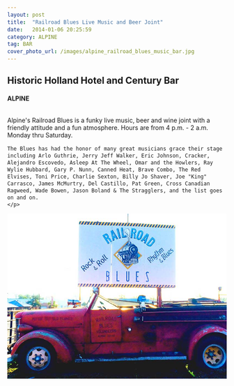 ```yaml
---
layout: post
title:  "Railroad Blues Live Music and Beer Joint"
date:   2014-01-06 20:25:59
category: ALPINE
tag: BAR
cover_photo_url: /images/alpine_railroad_blues_music_bar.jpg
---
```


<div class="section-title">
	<h2>Historic Holland Hotel and Century Bar</h2>
  	<h4>ALPINE</h4>
  	<div class="divider-border"></div>
</div> 
<div class="column small-6">
  	<p>Alpine's Railroad Blues is a funky live music, beer and wine joint with a friendly attitude and a fun atmosphere. Hours are from 4 p.m. - 2 a.m. Monday thru Saturday.

  	The Blues has had the honor of many great musicians grace their stage including Arlo Guthrie, Jerry Jeff Walker, Eric Johnson, Cracker, Alejandro Escovedo, Asleep At The Wheel, Omar and the Howlers, Ray Wylie Hubbard, Gary P. Nunn, Canned Heat, Brave Combo, The Red Elvises, Toni Price, Charlie Sexton, Billy Jo Shaver, Joe "King" Carrasco, James McMurtry, Del Castillo, Pat Green, Cross Canadian Ragweed, Wade Bowen, Jason Boland & The Stragglers, and the list goes on and on.
  	</p>
<div class="column small-6">
    <img src="/images/alpine_railroad_blues_music_bar.jpg">
</div>   

